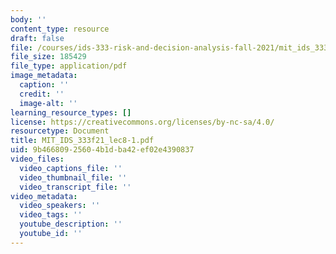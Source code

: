 ```yaml
---
body: ''
content_type: resource
draft: false
file: /courses/ids-333-risk-and-decision-analysis-fall-2021/mit_ids_333f21_lec8-1.pdf
file_size: 185429
file_type: application/pdf
image_metadata:
  caption: ''
  credit: ''
  image-alt: ''
learning_resource_types: []
license: https://creativecommons.org/licenses/by-nc-sa/4.0/
resourcetype: Document
title: MIT_IDS_333f21_lec8-1.pdf
uid: 9b466809-2560-4b1d-ba42-ef02e4390837
video_files:
  video_captions_file: ''
  video_thumbnail_file: ''
  video_transcript_file: ''
video_metadata:
  video_speakers: ''
  video_tags: ''
  youtube_description: ''
  youtube_id: ''
---
```

